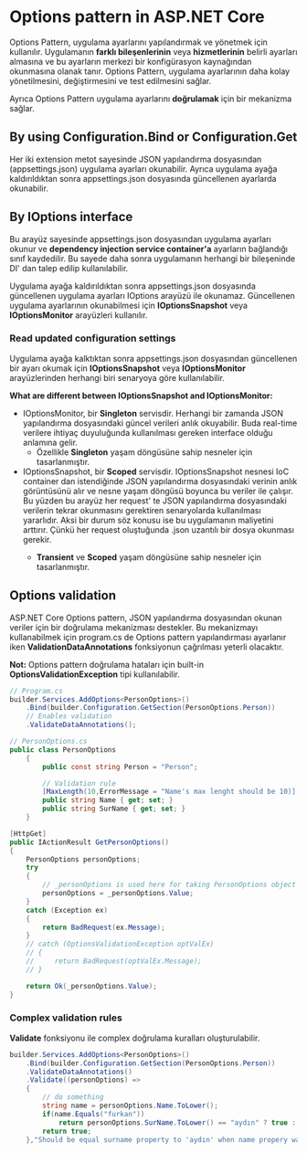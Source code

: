 # Options pattern in ASP.NET Core
Options Pattern, uygulama ayarlarını yapılandırmak ve yönetmek için kullanılır. Uygulamanın **farklı bileşenlerinin** veya **hizmetlerinin** belirli ayarları almasına ve bu ayarların merkezi bir konfigürasyon kaynağından okunmasına olanak tanır. Options Pattern, uygulama ayarlarının daha kolay yönetilmesini, değiştirmesini ve test edilmesini sağlar.

Ayrıca Options Pattern uygulama ayarlarını **doğrulamak** için bir mekanizma sağlar.

## By using Configuration.Bind or Configuration.Get<T>
Her iki extension metot sayesinde JSON yapılandırma dosyasından (appsettings.json) uygulama ayarları okunabilir. Ayrıca uygulama ayağa kaldırıldıktan sonra appsettings.json dosyasında güncellenen ayarlarda okunabilir.

## By IOptions<T> interface
Bu arayüz sayesinde appsettings.json dosyasından uygulama ayarları okunur ve **dependency injection service container'a** ayarların bağlandığı sınıf kaydedilir. Bu sayede daha sonra uygulamanın herhangi bir bileşeninde DI' dan talep edilip kullanılabilir.

Uygulama ayağa kaldırıldıktan sonra appsettings.json dosyasında güncellenen uygulama ayarları IOptions<T> arayüzü ile okunamaz. Güncellenen uygulama ayarlarının okunabilmesi için **IOptionsSnapshot** veya **IOptionsMonitor** arayüzleri kullanılır.

### Read updated configuration settings
Uygulama ayağa kalktıktan sonra appsettings.json dosyasından güncellenen bir ayarı okumak için **IOptionsSnapshot** veya **IOptionsMonitor** arayüzlerinden herhangi biri senaryoya göre kullanılabilir.

**What are different between IOptionsSnapshot and IOptionsMonitor:**

* IOptionsMonitor, bir **Singleton** servisdir. Herhangi bir zamanda JSON yapılandırma dosyasındaki güncel verileri anlık okuyabilir. Buda real-time verilere ihtiyaç duyuluğunda kullanılması gereken interface olduğu anlamına gelir. 
    - Özellikle **Singleton** yaşam döngüsüne sahip nesneler için tasarlanmıştır. 
* IOptionsSnapshot, bir **Scoped** servisdir. IOptionsSnapshot<T> nesnesi IoC container dan istendiğinde JSON yapılandırma dosyasındaki verinin anlık görüntüsünü alır ve nesne yaşam döngüsü boyunca bu veriler ile çalışır. Bu yüzden bu arayüz her request' te JSON yapılandırma dosyasındaki verilerin tekrar okunmasını gerektiren senaryolarda kullanılması yararlıdır. Aksi bir durum söz konusu ise bu uygulamanın maliyetini arttırır. Çünkü her request oluştuğunda .json uzantılı bir dosya okunması gerekir. 
    - **Transient** ve **Scoped** yaşam döngüsüne sahip nesneler için tasarlanmıştır.

## Options validation
ASP.NET Core Options pattern, JSON yapılandırma dosyasından okunan veriler için bir doğrulama mekanizması destekler. Bu mekanizmayı kullanabilmek için program.cs de Options pattern yapılandırması ayarlanır iken **ValidationDataAnnotations** fonksiyonun çağrılması yeterli olacaktır. 

**Not:** Options pattern doğrulama hataları için built-in **OptionsValidationException** tipi kullanılabilir.

```csharp
// Program.cs
builder.Services.AddOptions<PersonOptions>()
    .Bind(builder.Configuration.GetSection(PersonOptions.Person))
    // Enables validation
    .ValidateDataAnnotations();
```

```csharp
// PersonOptions.cs
public class PersonOptions
    {
        public const string Person = "Person";

        // Validation rule
        [MaxLength(10,ErrorMessage = "Name's max lenght should be 10)]
        public string Name { get; set; }
        public string SurName { get; set; }
    }
```

```csharp
[HttpGet]
public IActionResult GetPersonOptions()
{
    PersonOptions personOptions;
    try
    {
        // _personOptions is used here for taking PersonOptions object from DI container
        personOptions = _personOptions.Value;
    }
    catch (Exception ex)
    {
        return BadRequest(ex.Message);
    }
    // catch (OptionsValidationException optValEx)
    // {
    //     return BadRequest(optValEx.Message);
    // }

    return Ok(_personOptions.Value);
}
```

### Complex validation rules
**Validate** fonksiyonu ile complex doğrulama kuralları oluşturulabilir.

```csharp 
builder.Services.AddOptions<PersonOptions>()
    .Bind(builder.Configuration.GetSection(PersonOptions.Person))
    .ValidateDataAnnotations()
    .Validate((personOptions) =>
    {
        // do something
        string name = personOptions.Name.ToLower();
        if(name.Equals("furkan"))
            return personOptions.SurName.ToLower() == "aydın" ? true : false;  
        return true;  
    },"Should be equal surname property to 'aydın' when name propery was 'furkan'");
```
